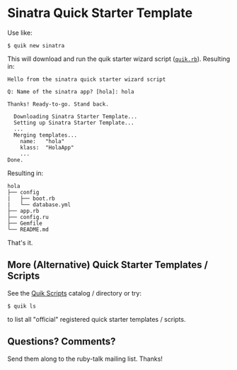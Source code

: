 # Sinatra Quick Starter Template

Use like:

```
$ quik new sinatra
```

This will download and run
the quik starter wizard script ([`quik.rb`](quik)). Resulting in:

```
Hello from the sinatra quick starter wizard script

Q: Name of the sinatra app? [hola]: hola

Thanks! Ready-to-go. Stand back.

  Downloading Sinatra Starter Template...
  Setting up Sinatra Starter Template...
  ...
  Merging templates...
    name:   "hola"
    klass:  "HolaApp"
    ...
Done.
```

Resulting in:

```
hola
├── config
|   ├── boot.rb
|   └── database.yml
├── app.rb
├── config.ru
├── Gemfile
└── README.md

```

That's it.


## More (Alternative) Quick Starter Templates / Scripts

See the [Quik Scripts](https://github.com/quikstart/scripts) catalog / directory or try:

```
$ quik ls
```

to list all "official" registered quick starter templates / scripts.



## Questions? Comments?

Send them along to the ruby-talk mailing list.
Thanks!
